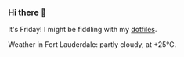 ### Hi there :wave:

It's Friday! I might be fiddling with my [dotfiles](https://github.com/bewuethr/dotfiles).

Weather in Fort Lauderdale: partly cloudy, at +25°C.
